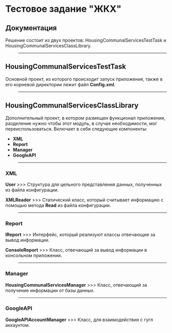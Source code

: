 # Тестовое задание "ЖКХ"

## Документация
Решение состоит из двух проектов: HousingCommunalServicesTestTask и HousingCommunalServicesClassLibrary.

>______________________________________________

## HousingCommunalServicesTestTask
Основной проект, из которого происходит запуск приложения, также в его корневой директории лежит файл **Config.xml**.

>______________________________________________

## HousingCommunalServicesClassLibrary
Дополнительный проект, в котором размещен функционал приложения, разделение нужно чтобы этот модуль, в случае необходимости, мог переиспользоваться.
Включает в себя следующие компоненты: 

* **XML**
* **Report**
* **Manager**
* **GoogleAPI**

>______________________________________________

### XML

**User** >>> Структура для цельного представления данных, полученных из файла конфигурации.

**XMLReader** >>> Статический класс, который считывает информацию с помощью метода **Read** из файла конфигурации.

>______________________________________________

### Report

**IReport** >>> Интерфейс, который реализуют классы отвечающие за вывод информации.

**ConsoleReport** >>> Класс, отвечающий за вывод информации в консольном приложении.

>______________________________________________

### Manager
**HousingCommunalServicesManager** >>> Класс, отвечающий за получение информации от базы данных.

>______________________________________________

### GoogleAPI
**GoogleAPIAccountManager** >>> Класс, для взаимодействия с гугл аккаунтом.
